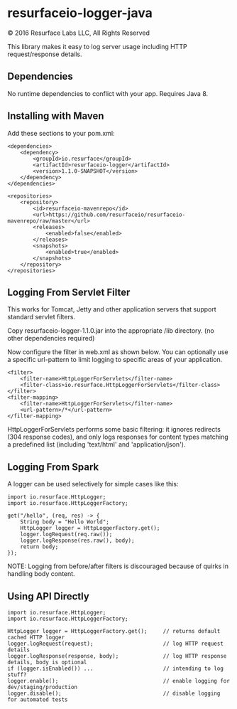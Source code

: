 # resurfaceio-logger-java
&copy; 2016 Resurface Labs LLC, All Rights Reserved

This library makes it easy to log server usage including HTTP request/response details.

## Dependencies

No runtime dependencies to conflict with your app. Requires Java 8.

## Installing with Maven

Add these sections to your pom.xml:

    <dependencies>
        <dependency>
            <groupId>io.resurface</groupId>
            <artifactId>resurfaceio-logger</artifactId>
            <version>1.1.0-SNAPSHOT</version>
        </dependency>
    </dependencies>

    <repositories>
        <repository>
            <id>resurfaceio-mavenrepo</id>
            <url>https://github.com/resurfaceio/resurfaceio-mavenrepo/raw/master</url>
            <releases>
                <enabled>false</enabled>
            </releases>
            <snapshots>
                <enabled>true</enabled>
            </snapshots>
        </repository>
    </repositories>

## Logging From Servlet Filter

This works for Tomcat, Jetty and other application servers that support standard servlet filters.

Copy resurfaceio-logger-1.1.0.jar into the appropriate /lib directory. (no other dependencies required)

Now configure the filter in web.xml as shown below. You can optionally use a specific url-pattern to limit logging to specific areas of your application.

    <filter>
        <filter-name>HttpLoggerForServlets</filter-name>
        <filter-class>io.resurface.HttpLoggerForServlets</filter-class>
    </filter>
    <filter-mapping>
        <filter-name>HttpLoggerForServlets</filter-name>
        <url-pattern>/*</url-pattern>
    </filter-mapping>
    
HttpLoggerForServlets performs some basic filtering: it ignores redirects (304 response codes), and only logs responses for content types matching a predefined list
(including 'text/html' and 'application/json').

## Logging From Spark

A logger can be used selectively for simple cases like this:

    import io.resurface.HttpLogger;
    import io.resurface.HttpLoggerFactory;

    get("/hello", (req, res) -> {
        String body = "Hello World";
        HttpLogger logger = HttpLoggerFactory.get();
        logger.logRequest(req.raw());
        logger.logResponse(res.raw(), body);
        return body;
    });

NOTE: Logging from before/after filters is discouraged because of quirks in handling body content.

## Using API Directly

    import io.resurface.HttpLogger;
    import io.resurface.HttpLoggerFactory;
    
    HttpLogger logger = HttpLoggerFactory.get();     // returns default cached HTTP logger
    logger.logRequest(request);                      // log HTTP request details
    logger.logResponse(response, body);              // log HTTP response details, body is optional
    if (logger.isEnabled()) ...                      // intending to log stuff?
    logger.enable();                                 // enable logging for dev/staging/production
    logger.disable();                                // disable logging for automated tests
